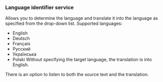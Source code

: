 ### Language identifier service

Allows you to determine the language and translate it into the language as specified from the drop-down list.
Supported languages:
 - English
 - Deutsch
 - Français
 - Русский
 - Українська
 - Polski
Without specifying the target language, the translation is into English.

There is an option to listen to both the source text and the translation.
